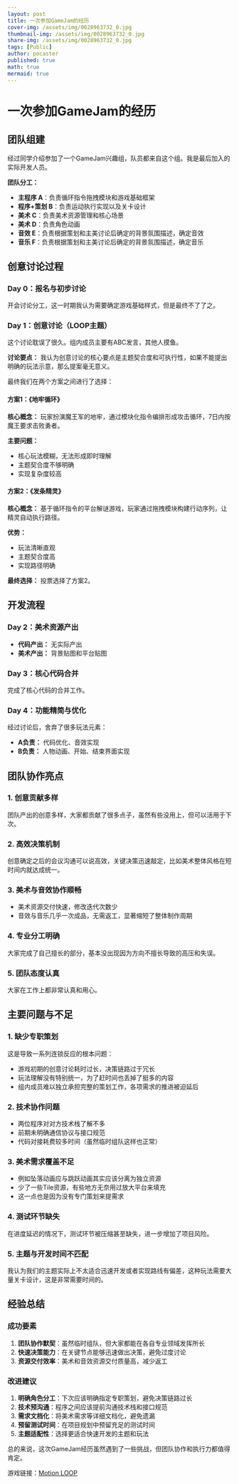 ```yaml
---
layout: post
title: 一次参加GameJam的经历
cover-img: /assets/img/0028963732_0.jpg
thumbnail-img: /assets/img/0028963732_0.jpg
share-img: /assets/img/0028963732_0.jpg
tags: [Public]
author: pocaster
published: true
math: true
mermaid: true
---
```


# 一次参加GameJam的经历

## 团队组建

经过同学介绍参加了一个GameJam兴趣组，队员都来自这个组。我是最后加入的实际开发人员。

**团队分工：**
- **主程序 A**：负责循环指令拖拽模块和游戏基础框架
- **程序+策划 B**：负责运动执行实现以及关卡设计
- **美术 C**：负责美术资源管理和核心场景
- **美术 D**：负责角色动画
- **音效 E**：负责根据策划和主美讨论后确定的背景氛围描述，确定音效
- **音乐 F**：负责根据策划和主美讨论后确定的背景氛围描述，确定音乐

## 创意讨论过程

### Day 0：报名与初步讨论
开会讨论分工，这一时期我认为需要确定游戏基础样式，但是最终不了了之。

### Day 1：创意讨论（LOOP主题）
这个讨论耽误了很久。组内成员主要有ABC发言，其他人摸鱼。

**讨论要点：**
我认为创意讨论的核心要点是主题契合度和可执行性，如果不能提出明确的玩法示意，那么提案毫无意义。

最终我们在两个方案之间进行了选择：

#### 方案1：《地牢循环》
**核心概念：** 玩家扮演魔王军的地牢，通过模块化指令编排形成攻击循环，7日内按魔王要求击败勇者。

**主要问题：**
- 核心玩法模糊，无法形成即时理解
- 主题契合度不够明确
- 实现复杂度较高

#### 方案2：《发条精灵》
**核心概念：** 基于循环指令的平台解谜游戏，玩家通过拖拽模块构建行动序列，让精灵自动执行路径。

**优势：**
- 玩法清晰直观
- 主题契合度高
- 实现路径明确

**最终选择：** 投票选择了方案2。

## 开发流程

### Day 2：美术资源产出
- **代码产出：** 无实际产出
- **美术产出：** 背景贴图和平台贴图

### Day 3：核心代码合并
完成了核心代码的合并工作。

### Day 4：功能精简与优化
经过讨论后，舍弃了很多玩法元素：
- **A负责：** 代码优化、音效实现
- **B负责：** 人物动画、开始、结束界面实现

## 团队协作亮点

### 1. 创意贡献多样
团队产出的创意多样，大家都贡献了很多点子，虽然有些没用上，但可以活用于下次。

### 2. 高效决策机制
创意确定之后的会议沟通可以说高效，关键决策迅速敲定，比如美术整体风格在短时间内就达成统一。

### 3. 美术与音效协作顺畅
- 美术资源交付快速，修改迭代次数少
- 音效与音乐几乎一次成品，无需返工，显著缩短了整体制作周期

### 4. 专业分工明确
大家完成了自己擅长的部分，基本没出现因为方向不擅长导致的高压和失误。

### 5. 团队态度认真
大家在工作上都非常认真和用心。

## 主要问题与不足

### 1. 缺少专职策划
这是导致一系列连锁反应的根本问题：
- 游戏初期的创意讨论耗时过长，决策链路过于冗长
- 玩法理解没有特别统一，为了赶时间也丢掉了挺多的内容
- 组内成员难以独立承担完整的策划工作，各项需求的推进被迫延后

### 2. 技术协作问题
- 两位程序对对方技术栈了解不多
- 前期未明确通信协议与接口规范
- 代码对接耗费较多时间（虽然临时组队这样也正常）

### 3. 美术需求覆盖不足
- 例如坠落动画应与跳跃动画其实应该分离为独立资源
- 少了一些Tile资源，有些地方无奈用过放大平台来填充
- 这一点也是因为没有专门策划来提需求

### 4. 测试环节缺失
在进度延迟的情况下，测试环节被压缩甚至缺失，进一步增加了项目风险。

### 5. 主题与开发时间不匹配
我认为我们的主题实际上不太适合迅速开发或者实现路线有偏差，这种玩法需要大量关卡设计，这是非常需要时间的。

## 经验总结

### 成功要素
1. **团队协作默契**：虽然临时组队，但大家都能在各自专业领域发挥所长
2. **快速决策能力**：在关键节点能够迅速做出决策，避免过度讨论
3. **资源交付效率**：美术和音效资源交付质量高，减少返工

### 改进建议
1. **明确角色分工**：下次应该明确指定专职策划，避免决策链路过长
2. **技术预沟通**：程序之间应该提前沟通技术栈和接口规范
3. **需求文档化**：将美术需求等详细文档化，避免遗漏
4. **预留测试时间**：在项目规划中预留充足的测试时间
5. **主题适配性**：选择更适合快速开发的主题和玩法

总的来说，这次GameJam经历虽然遇到了一些挑战，但团队协作和执行力都值得肯定。

游戏链接：[Motion LOOP](https://www.bilibili.com/video/BV1UC4y1A7AT/?spm_id_from=333.1391.0.0&vd_source=b1a060038b135ddcfa6c0075ffe342b1)